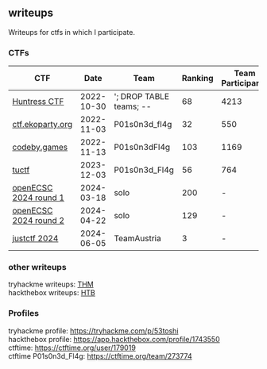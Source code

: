 ## writeups

Writeups for ctfs in which I participate. <br>

### CTFs

| CTF | Date | Team | Ranking | Team Participants | Player Participants | writeup |
| ------------------------------------------ | ---------- | ----------------------- | ------- | ----------------- | ------------------- | ---------------------------------------- |
| [Huntress CTF](https://huntress.ctf.games) | 2022-10-30 | '; DROP TABLE teams; -- | 68 | 4213 | 8988 | [writeups](2023_huntress_ctf) |
| [ctf.ekoparty.org](https://ekoparty.org) | 2022-11-03 | P01s0n3d_fl4g | 32 | 550 | - | [writeups](2023_ekoparty/ekoparty.md) |
| [codeby.games](https://codeby.games) | 2022-11-13 | P01s0n3dFl4g | 103 | 1169 | ~3500 | [writeups](2023_codeby_games/writeup.md) |
| [tuctf](https://tuctf.com/2022) | 2023-12-03 | P01s0n3d_Fl4g | 56 | 764 | - | [writeups](2023_tuctf/writeup.md) |
| [openECSC 2024 round 1](https://open.ecsc2024.it/) | 2024-03-18 | solo | 200 | - | 2700 | [writeups](2024_OpenECSC/round1.md) | 
| [openECSC 2024 round 2](https://open.ecsc2024.it/) | 2024-04-22 | solo | 129 | - | 2700 | [writeups](2024_OpenECSC/round2.md) | 
| [justctf 2024](https://https://2024.justctf.team/) | 2024-06-05 | TeamAustria | 3 | - | - | [writeups](2024_justctf/writeup.md) |

### other writeups

tryhackme writeups: [THM](THM) <br>
hackthebox writeups: [HTB](HTB)

### Profiles

tryhackme profile: https://tryhackme.com/p/53toshi <br>
hackthebox profile: https://app.hackthebox.com/profile/1743550 <br>
ctftime: https://ctftime.org/user/179019 <br>
ctftime P01s0n3d_Fl4g: https://ctftime.org/team/273774 <br>
